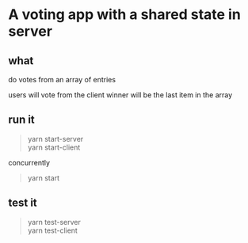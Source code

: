 # A voting app with a shared state in server

## what

do votes from an array of entries

users will vote from the client
winner will be the last item in the array

## run it

> yarn start-server  
> yarn start-client

concurrently

> yarn start

## test it

> yarn test-server  
> yarn test-client
